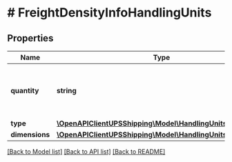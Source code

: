 # # FreightDensityInfoHandlingUnits

## Properties

Name | Type | Description | Notes
------------ | ------------- | ------------- | -------------
**quantity** | **string** | Handling Unit Quantity for Density based rating. |
**type** | [**\OpenAPIClientUPSShipping\Model\HandlingUnitsType**](HandlingUnitsType.md) |  |
**dimensions** | [**\OpenAPIClientUPSShipping\Model\HandlingUnitsDimensions**](HandlingUnitsDimensions.md) |  |

[[Back to Model list]](../../README.md#models) [[Back to API list]](../../README.md#endpoints) [[Back to README]](../../README.md)
